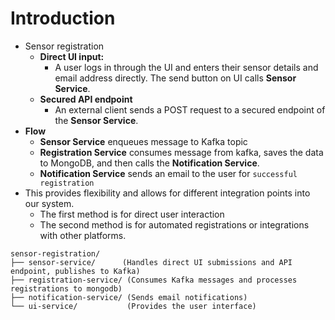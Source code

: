 # Introduction
- Sensor registration
  -  **Direct UI input:** 
     - A user logs in through the UI and enters their sensor details and email address directly. The send button on UI calls **Sensor Service**.
  -  **Secured API endpoint** 
     - An external client sends a POST request to a secured endpoint of the **Sensor Service**. 
- **Flow**
  - **Sensor Service** enqueues message to Kafka topic
  - **Registration Service** consumes message from kafka, saves the data to MongoDB, and then calls the **Notification Service**.
  - **Notification Service** sends an email to the user for `successful registration`
- This provides flexibility and allows for different integration points into our system. 
  - The first method is for direct user interaction
  - The second method is for automated registrations or integrations with other platforms.
```
sensor-registration/
├── sensor-service/      (Handles direct UI submissions and API endpoint, publishes to Kafka)
├── registration-service/ (Consumes Kafka messages and processes registrations to mongodb)
├── notification-service/ (Sends email notifications)
└── ui-service/           (Provides the user interface)
```